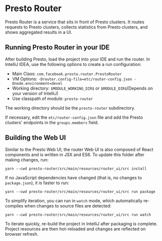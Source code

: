 # Presto Router

Presto Router is a service that sits in front of Presto clusters. It routes requests to Presto clusters, collects statistics from Presto clusters, and shows aggregated results in a UI.

## Running Presto Router in your IDE

After building Presto, load the project into your IDE and run the router. In IntelliJ IDEA, use the following options to create a run configuration:

* Main Class: `com.facebook.presto.router.PrestoRouter`
* VM Options: `-Drouter.config-file=etc/router-config.json -Dnode.environment=devel`
* Working directory: `$MODULE_WORKING_DIR$` or `$MODULE_DIR$`(Depends on your version of IntelliJ)
* Use classpath of module: `presto-router`

The working directory should be the `presto-router` subdirectory.

If necessary, edit the `etc/router-config.json` file and add the Presto clusters' endpoints in the `groups.members` field.

## Building the Web UI

Similar to the Presto Web UI, the router Web UI is also composed of React components and is written in JSX and ES6. To update this folder after making changes, run:

    yarn --cwd presto-router/src/main/resources/router_ui/src install

If no JavaScript dependencies have changed (that is, no changes to `package.json`), it is faster to run:

    yarn --cwd presto-router/src/main/resources/router_ui/src run package

To simplify iteration, you can run in `watch` mode, which automatically re-compiles when changes to source files are detected:

    yarn --cwd presto-router/src/main/resources/router_ui/src run watch

To iterate quickly, re-build the project in IntelliJ after packaging is complete. Project resources are then hot-reloaded and changes are reflected on browser refresh.
